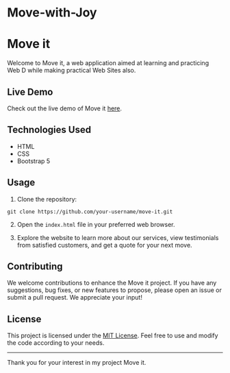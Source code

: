 # Move-with-Joy

# Move it

Welcome to Move it, a web application aimed at learning and practicing Web D while making practical Web Sites also.

## Live Demo

Check out the live demo of Move it [here](https://pantharshit007.github.io/Move-with-Joy/).

## Technologies Used

- HTML
- CSS
- Bootstrap 5

## Usage

1. Clone the repository:

```
git clone https://github.com/your-username/move-it.git
```

2. Open the `index.html` file in your preferred web browser.

3. Explore the website to learn more about our services, view testimonials from satisfied customers, and get a quote for your next move.

## Contributing

We welcome contributions to enhance the Move it project. If you have any suggestions, bug fixes, or new features to propose, please open an issue or submit a pull request. We appreciate your input!

## License

This project is licensed under the [MIT License](LICENSE). Feel free to use and modify the code according to your needs.

---

Thank you for your interest in my project Move it.
